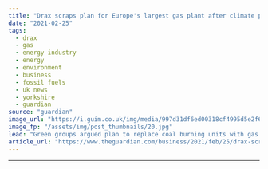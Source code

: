 ```yaml
---
title: "Drax scraps plan for Europe's largest gas plant after climate protests"
date: "2021-02-25"
tags: 
  - drax
  - gas
  - energy industry
  - energy
  - environment
  - business
  - fossil fuels
  - uk news
  - yorkshire
  - guardian
source: "guardian"
image_url: "https://i.guim.co.uk/img/media/997d31df6ed00318cf4995d5e2f65c4eca7bf272/0_0_3500_2101/master/3500.jpg?width=460&quality=85&auto=format&fit=max&s=d7c63b2e8e0de9a984dc803a7967a0b2"
image_fp: "/assets/img/post_thumbnails/20.jpg"
lead: "Green groups argued plan to replace coal burning units with gas at Yorkshire site was inconsistent with emissions goals Drax has scrapped its controversial plans to build Europe’s largest gas power plant at its site in North Yorkshire following fierc..."
article_url: "https://www.theguardian.com/business/2021/feb/25/drax-scraps-plan-yorkshire-gas-plant-climate-protests"
---
```


---
